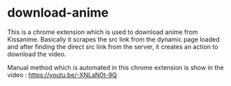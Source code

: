 # download-anime

This is a chrome extension which is used to download anime from Kissanime.
Basically it scrapes the src link from the dynamic page loaded and after finding the direct src link from the server, it creates an action to download the video.

Manual method which is automated in this chrome extension is show in the video : https://youtu.be/-XNLaN0t-9Q
